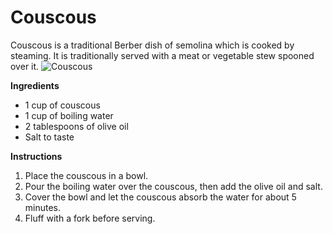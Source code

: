# Couscous
Couscous is a traditional Berber dish of semolina which is cooked by steaming. It is traditionally served with a meat or vegetable stew spooned over it.
![Couscous](https://source.unsplash.com/random/?couscous)

**Ingredients**
- 1 cup of couscous
- 1 cup of boiling water
- 2 tablespoons of olive oil
- Salt to taste

**Instructions**
1. Place the couscous in a bowl.
2. Pour the boiling water over the couscous, then add the olive oil and salt.
3. Cover the bowl and let the couscous absorb the water for about 5 minutes.
4. Fluff with a fork before serving.